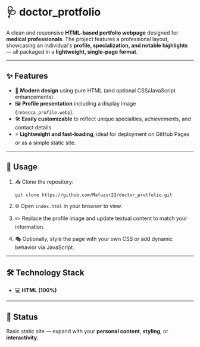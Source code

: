 # 🩺 doctor\_protfolio

A clean and responsive **HTML-based portfolio webpage** designed for **medical professionals**. The project features a professional layout, showcasing an individual's **profile, specialization, and notable highlights** — all packaged in a **lightweight, single-page format**.

---

## ✨ Features

* 🎨 **Modern design** using pure HTML (and optional CSS/JavaScript enhancements).
* 🖼️ **Profile presentation** including a display image (`rebecca_profile.webp`).
* 🛠️ **Easily customizable** to reflect unique specialties, achievements, and contact details.
* ⚡ **Lightweight and fast-loading**, ideal for deployment on GitHub Pages or as a simple static site.

---

## 🚀 Usage

1. 📥 Clone the repository:

   ```bash
   git clone https://github.com/Mafuzur22/doctor_protfolio.git
   ```
2. 🌐 Open `index.html` in your browser to view.
3. ✏️ Replace the profile image and update textual content to match your information.
4. 🎭 Optionally, style the page with your own CSS or add dynamic behavior via JavaScript.

---

## 🛠️ Technology Stack

* 💻 **HTML (100%)**

---

## 📌 Status

Basic static site — expand with your **personal content**, **styling**, or **interactivity**.

